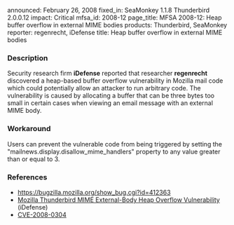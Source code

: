 announced: February 26, 2008
fixed_in: SeaMonkey 1.1.8
          Thunderbird 2.0.0.12
impact: Critical
mfsa_id: 2008-12
page_title: MFSA 2008-12: Heap buffer overflow in external MIME bodies
products: Thunderbird, SeaMonkey
reporter: regenrecht, iDefense
title: Heap buffer overflow in external MIME bodies

<h3>Description</h3>

<p>Security research firm <strong>iDefense</strong> reported that researcher
<strong>regenrecht</strong> discovered a heap-based
buffer overflow vulnerability in Mozilla mail code which could potentially
allow an attacker to run arbitrary code. The vulnerability is caused by
allocating a buffer that can be three bytes too small in certain cases
when viewing an email message with an external MIME body.</p>

<h3>Workaround</h3>

<p>Users can prevent the vulnerable code from being triggered by setting
the "mailnews.display.disallow_mime_handlers" property to any value greater
than or equal to 3.</p>

<h3>References</h3>

<ul>
  <li><a href="https://bugzilla.mozilla.org/show_bug.cgi?id=412363">
       https://bugzilla.mozilla.org/show_bug.cgi?id=412363</a></li>

  <li><a class="ex-ref" href="http://labs.idefense.com/intelligence/vulnerabilities/display.php?id=668">
       Mozilla Thunderbird MIME External-Body Heap Overflow Vulnerability</a> (iDefense)</li>

  <li><a class="ex-ref" href="http://cve.mitre.org/cgi-bin/cvename.cgi?name=CVE-2008-0304">
      CVE-2008-0304</a></li>

</ul>



